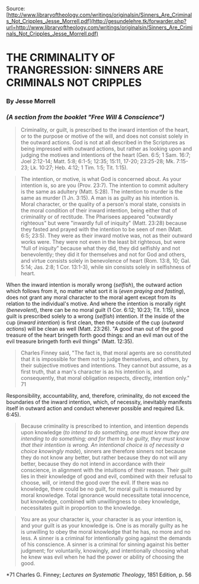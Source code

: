 <!--t THE CRIMINALITY OF TRANGRESSION: SINNERS ARE CRIMINALS NOT CRIPPLES t-->
<!--d  d-->

Source: [http://www.libraryoftheology.com/writings/originalsin/Sinners_Are_Criminals_Not_Cripples_Jesse_Morrell.pdf](http://gesundelehre.tk/forwarder.php?url=http://www.libraryoftheology.com/writings/originalsin/Sinners_Are_Criminals_Not_Cripples_Jesse_Morrell.pdf)


# THE CRIMINALITY OF TRANGRESSION: SINNERS ARE CRIMINALS NOT CRIPPLES

### By Jesse Morrell

### _(A section from the booklet "Free Will & Conscience")_

>Criminality, or guilt, is prescribed to the inward intention of the heart, or to the purpose or motive of the will, and does not consist solely in the outward actions. God is not at all described in the Scriptures as being impressed with outward actions, but rather as looking upon and judging the motives and intentions of the heart (Gen. 6:5; 1 Sam. 16:7; Joel 2:12-14; Matt. 5:8; 6:1-5; 12:35; 15:11, 17-20; 23:25-28; Mk. 7:15-23; Lk. 10:27; Heb. 4:12; 1 Tim. 1:5; Tit. 1:15).

>The intention, or motive, is what God is concerned about. As your intention is, so are you (Prov. 23:7). The intention to commit adultery is the same as adultery (Matt. 5:28). The intention to murder is the same as murder (1 Jn. 3:15). A man is as guilty as his intention is. Moral character, or the quality of a person's moral state, consists in the moral condition of their inward intention, being either that of criminality or of rectitude. The Pharisees appeared "outwardly righteous" but were "inwardly full of iniquity" (Matt. 23:28) because they fasted and prayed with the intention to be seen of men (Matt. 6:5; 23:5). They were as their inward motive was, not as their outward works were. They were not even in the least bit righteous, but were "full of iniquity" because what they did, they did selfishly and not benevolently; they did it for themselves and not for God and others, and virtue consists solely in benevolence of heart (Rom. 13:8, 10; Gal. 5:14; Jas. 2:8; 1 Cor. 13:1-3), while sin consists solely in selfishness of heart.

When the inward intention is morally wrong (_selfish_), the outward action which follows from it, no matter what sort it is (_even praying and fasting_), does not grant any moral character to the moral agent except from its relation to the individual's motive. And where the intention is morally right (_benevolent_), there can be no moral guilt (1 Cor. 6:12; 10:23; Tit. 1:15), since guilt is prescribed solely to a wrong (_selfish_) intention. If the inside of the cup (_inward intention_) is first clean, then the outside of the cup (_outward_ _actions_) will be clean as well (Matt. 23:26). "A good man out of the good treasure of the heart bringeth forth good things: and an evil man out of the evil treasure bringeth forth evil things" (Matt. 12:35).

>Charles Finney said, "The fact is, that moral agents are so constituted that it is impossible for them not to judge themselves, and others, by their subjective motives and intentions. They cannot but assume, as a first truth, that a man's character is as his intention is, and consequently, that moral obligation respects, directly, intention only." 71

Responsibility, accountability, and, therefore, criminality, do not exceed the boundaries of the inward intention, which, of necessity, inevitably manifests itself in outward action and conduct whenever possible and required (Lk. 6:45).

>Because criminality is prescribed to intention, and intention depends upon knowledge (_to intend to do something, one must know they are intending to do_ _something; and for them to be guilty, they must know that their intention is wrong. An_ _intentional choice is of necessity a choice knowingly made_), sinners are therefore sinners not because they do not know any better, but rather because they do not will any better, because they do not intend in accordance with their conscience, in alignment with the intuitions of their reason. Their guilt lies in their knowledge of good and evil, combined with their refusal to choose, will, or intend the good over the evil. If there was no knowledge, there could be no guilt, for moral guilt is measured by moral knowledge. Total ignorance would necessitate total innocence, but knowledge, combined with unwillingness to obey knowledge, necessitates guilt in proportion to the knowledge.

>You are as your character is, your character is as your intention is, and your guilt is as your knowledge is. One is as morally guilty as he is unwilling to obey the moral knowledge that he has, no more and no less. A sinner is a criminal for intentionally going against the demands of his conscience. A sinner is a criminal for sinning against his better judgment; for voluntarily, knowingly, and intentionally choosing what he knew was evil when he had the power or ability of choosing the good.

*71 Charles G. Finney; _Lectures on Systematic Theology_, 1851 Edition, p. 56
